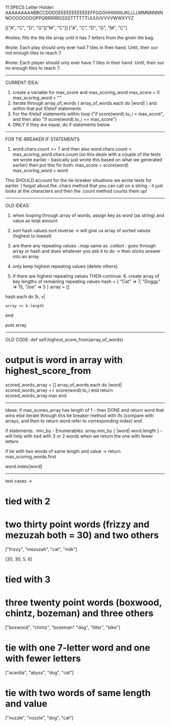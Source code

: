 11 SPECS
Letter Holder:
AAAAAAAAABBCCDDDDEEEEEEEEEEEEFFGGGHHIIIIIIIIIJKLLLLMMNNNNNNOOOOOOOOPPQRRRRRSSSSTTTTTTUUUUVVVVWWXYYZ


[["A", "C", "D", "G"]["M", "C"]]
["A", "C", "D", "G", "M", "C"]

#notes: fills the tile tile array until it has 7 letters from the given tile bag.

#note: Each play should only ever had 7 tiles in their hand. Until, their our not enough tiles to reach 7.

#note: Each player should only ever have 7 tiles in their hand. Until, their our no enough tiles to reach 7.






_____________
CURRENT IDEA:
1. create a variable for max_score and max_scoring_word
max_score = 0
max_scoring_word = ""
2. iterate through array_of_words ( array_of_words.each do |word|
) and within that put if/elsif statements
3. For the if/elsif statements within loop ("if score(word).to_i > max_score", and then also "if score(word).to_i == max_score")
4. ONLY if they are equal, do if statements below

____________
FOR TIE-BREAKER IF STATEMENTS
1. word.chars.count >= 7 and then also word.chars.count < max_scoring_word.chars.count (so this deals with a couple of the tests we wrote earlier - basically just wrote this based on what we generated earlier)
then put this for both: max_score = score(word)
max_scoring_word = word

This SHOULD account for the tie-breaker situations we wrote tests for earlier.  I forgot about the .chars method that you can call on a string - it just looks at the characters and then the .count method counts them up!







____________
OLD IDEAS:
1. when looping through array of words, assign key as word (as string) and value as total amount
2. sort hash.values.sort.reverse -> will give us array of sorted values (highest to lowest)

3. are there any repeating values :.map same as .collect : goes through array or hash and does whatever you ask it to do -> then sticks answer into an array
4. only keep highest repeating values (delete others)
5. if there are highest repeating values THEN continue:
    6. create array of key lengths of remaining repeating values
hash = { "Cat" => 7, "Doggy" => 15, "Joe" => 5 }
array = []

hash.each do |k, v|

    array << k.length
end

puts array

_________
OLD CODE:
def self.highest_score_from(array_of_words)
  # output is word in array with highest_score_from
  scored_words_array = []
  array_of_words.each do |word|
     scored_words_array << score(word).to_i
  end
  return scored_words_array.max
end

________________


Ideas:
if max_scores_array has length of 1 - then DONE and return word that wins
else
iterate through this
tie breaker method with ifs  (compare with arrays, and then to return word refer to corresponding index)
end

if statements:
.min_by - Enumerables: array.min_by { |word| word.length } - will help with tied with 3 or 2 words when we return the one with fewer letters

if tie with two words of same length and value -> return max_scoring_words.first

word.index[word]
_______________________

test cases ->
# tied with 2
# two thirty point words (frizzy and mezuzah both = 30) and two others
["frizzy", "mezuzah", "cat", "milk"]

[30, 30, 5, 6]
# tied with 3
# three twenty point words (boxwood, chintz, bozeman) and three others
["boxwood", "chintz", "bozeman" "dog", "litter", "bike"]

# tie with one 7-letter word and one with fewer letters
["acardia", "abyss", "dog", "cat"]
# tie with two words of same length and value
["nuzzle", "nozzle", "dog", "cat"]
